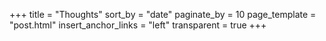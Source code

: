 +++
title = "Thoughts"
sort_by = "date"
paginate_by = 10
page_template = "post.html"
insert_anchor_links = "left"
transparent = true
+++
